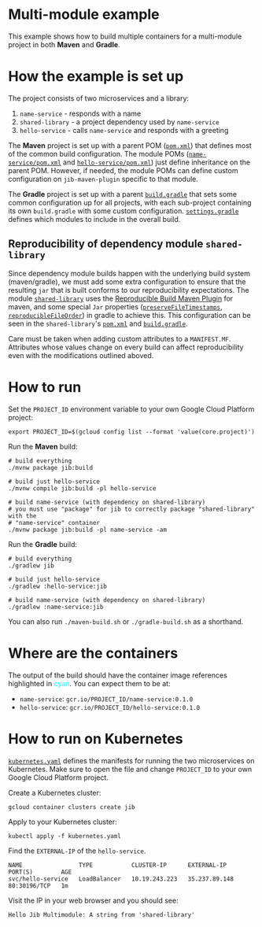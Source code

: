 # Multi-module example

This example shows how to build multiple containers for a multi-module project in both **Maven** and **Gradle**.

# How the example is set up

The project consists of two microservices and a library:

1. `name-service` - responds with a name
1. `shared-library` - a project dependency used by `name-service`
1. `hello-service` - calls `name-service` and responds with a greeting

The **Maven** project is set up with a parent POM ([`pom.xml`](pom.xml)) that defines most of the common build configuration. The module POMs ([`name-service/pom.xml`](name-service/pom.xml) and [`hello-service/pom.xml`](hello-service/pom.xml)) just define inheritance on the parent POM. However, if needed, the module POMs can define custom configuration on `jib-maven-plugin` specific to that module.

The **Gradle** project is set up with a parent [`build.gradle`](build.gradle) that sets some common configuration up for all projects, with each sub-project containing its own `build.gradle` with some custom configuration. [`settings.gradle`](settings.gradle) defines which modules to include in the overall build.

## Reproducibility of dependency module `shared-library`

Since dependency module builds happen with the underlying build system
(maven/gradle), we must add some extra configuration to ensure that the
resulting `jar` that is built conforms to our reproducibility expectations.
The module [`shared-library`](shared-library) uses the [Reproducible Build Maven Plugin](https://zlika.github.io/reproducible-build-maven-plugin/)
for maven, and some special `Jar` properties ([`preserveFileTimestamps`](https://docs.gradle.org/current/dsl/org.gradle.api.tasks.bundling.Jar.html#org.gradle.api.tasks.bundling.Jar:preserveFileTimestamps),
[`reproducibleFileOrder`](https://docs.gradle.org/current/dsl/org.gradle.api.tasks.bundling.Jar.html#org.gradle.api.tasks.bundling.Jar:reproducibleFileOrder))
in gradle to achieve this. This configuration can be seen in the
`shared-library`'s [`pom.xml`](shared-library/pom.xml) and [`build.gradle`](shared-library/build.gradle).

Care must be taken when adding custom attributes to a `MANIFEST.MF`.
Attributes whose values change on every build can affect reproducibility even
with the modifications outlined aboved.

# How to run

Set the `PROJECT_ID` environment variable to your own Google Cloud Platform project:

```shell
export PROJECT_ID=$(gcloud config list --format 'value(core.project)')
```

Run the **Maven** build:

```shell
# build everything
./mvnw package jib:build

# build just hello-service
./mvnw compile jib:build -pl hello-service

# build name-service (with dependency on shared-library)
# you must use "package" for jib to correctly package "shared-library" with the
# "name-service" container
./mvnw package jib:build -pl name-service -am
```

Run the **Gradle** build:

```shell
# build everything
./gradlew jib

# build just hello-service
./gradlew :hello-service:jib

# build name-service (with dependency on shared-library)
./gradlew :name-service:jib
```

You can also run `./maven-build.sh` or `./gradle-build.sh` as a shorthand.

# Where are the containers

The output of the build should have the container image references highlighted in <span style="color: cyan">cyan</span>. You can expect them to be at:

- `name-service`: `gcr.io/PROJECT_ID/name-service:0.1.0`
- `hello-service`: `gcr.io/PROJECT_ID/hello-service:0.1.0`

# How to run on Kubernetes

[`kubernetes.yaml`](kubernetes.yaml) defines the manifests for running the two microservices on Kubernetes. Make sure to open the file and change `PROJECT_ID` to your own Google Cloud Platform project.

Create a Kubernetes cluster:

```shell
gcloud container clusters create jib
```

Apply to your Kubernetes cluster:

```shell
kubectl apply -f kubernetes.yaml
```

Find the `EXTERNAL-IP` of the `hello-service`.

```
NAME                TYPE           CLUSTER-IP      EXTERNAL-IP     PORT(S)        AGE
svc/hello-service   LoadBalancer   10.19.243.223   35.237.89.148   80:30196/TCP   1m
```

Visit the IP in your web browser and you should see:

```
Hello Jib Multimodule: A string from 'shared-library'
```
